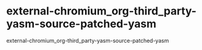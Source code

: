external-chromium_org-third_party-yasm-source-patched-yasm
==========================================================

external-chromium_org-third_party-yasm-source-patched-yasm
